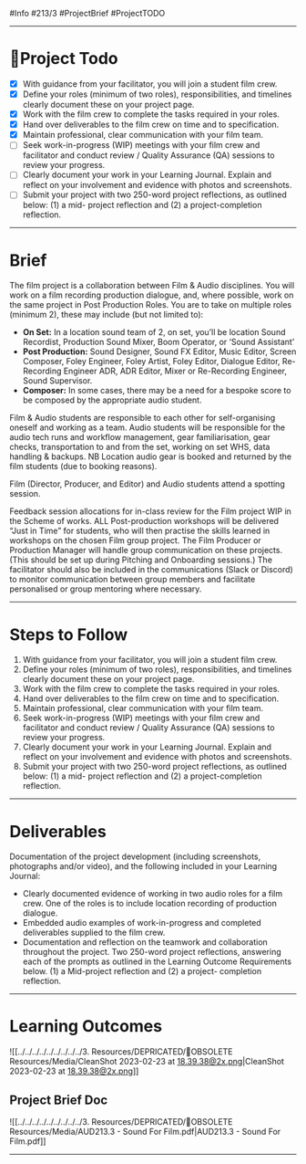 #Info #213/3 #ProjectBrief #ProjectTODO
- - - 
# 📍Project Todo
- [x] With guidance from your facilitator, you will join a student film crew.
- [x] Define your roles (minimum of two roles), responsibilities, and timelines clearly document these on your project page.
- [x] Work with the film crew to complete the tasks required in your roles.
- [x] Hand over deliverables to the film crew on time and to specification.
- [x] Maintain professional, clear communication with your film team.
- [ ] Seek work-in-progress (WIP) meetings with your film crew and facilitator and conduct review / Quality Assurance (QA) sessions to review your progress.
- [ ] Clearly document your work in your Learning Journal. Explain and reflect on your involvement and evidence with photos and screenshots.
- [ ] Submit your project with two 250-word project reflections, as outlined below: (1) a mid- project reflection and (2) a project-completion reflection.

---
# Brief
The film project is a collaboration between Film & Audio disciplines.
You will work on a film recording production dialogue, and, where possible, work on the same project in Post Production Roles. You are to take on multiple roles (minimum 2), these may include (but not limited to):

- **On Set:** 
  In a location sound team of 2, on set, you’ll be location Sound Recordist, Production Sound Mixer, Boom Operator, or ‘Sound Assistant’
- **Post Production:**
  Sound Designer, Sound FX Editor, Music Editor, Screen Composer, Foley Engineer, Foley Artist, Foley Editor, Dialogue Editor, Re-Recording Engineer ADR, ADR Editor, Mixer or Re-Recording Engineer, Sound Supervisor.
- **Composer:** 
  In some cases, there may be a need for a bespoke score to be composed by the appropriate audio student.

Film & Audio students are responsible to each other for self-organising oneself and working as a team.
Audio students will be responsible for the audio tech runs and workflow management, gear familiarisation, gear checks, transportation to and from the set, working on set WHS, data handling & backups. NB Location audio gear is booked and returned by the film students (due to booking reasons).

Film (Director, Producer, and Editor) and Audio students attend a spotting session.

Feedback session allocations for in-class review for the Film project WIP in the Scheme of works.
ALL Post-production workshops will be delivered “Just in Time” for students, who will then practise the skills learned in workshops on the chosen Film group project.
The Film Producer or Production Manager will handle group communication on these projects. (This should be set up during Pitching and Onboarding sessions.) The facilitator should also be included in the communications (Slack or Discord) to monitor communication between group members and facilitate personalised or group mentoring where necessary.

---
# Steps to Follow

1. With guidance from your facilitator, you will join a student film crew.
2. Define your roles (minimum of two roles), responsibilities, and timelines clearly document these on your project page.
3. Work with the film crew to complete the tasks required in your roles.
4. Hand over deliverables to the film crew on time and to specification.
5. Maintain professional, clear communication with your film team.
6. Seek work-in-progress (WIP) meetings with your film crew and facilitator and conduct review / Quality Assurance (QA) sessions to review your progress.
7. Clearly document your work in your Learning Journal. Explain and reflect on your involvement and evidence with photos and screenshots.
8. Submit your project with two 250-word project reflections, as outlined below: (1) a mid- project reflection and (2) a project-completion reflection.

---
# Deliverables
Documentation of the project development (including screenshots, photographs and/or video), and the following included in your Learning Journal:

- Clearly documented evidence of working in two audio roles for a film crew. One of the roles is to include location recording of production dialogue.
- Embedded audio examples of work-in-progress and completed deliverables supplied to the film crew.
- Documentation and reflection on the teamwork and collaboration throughout the project.
  Two 250-word project reflections, answering each of the prompts as outlined in the Learning Outcome Requirements below. (1) a Mid-project reflection and (2) a project- completion reflection.

---
# Learning Outcomes
![[../../../../../../../../../3. Resources/DEPRICATED/🧹OBSOLETE Resources/Media/CleanShot 2023-02-23 at 18.39.38@2x.png|CleanShot 2023-02-23 at 18.39.38@2x.png]]

## Project Brief Doc
![[../../../../../../../../../3. Resources/DEPRICATED/🧹OBSOLETE Resources/Media/AUD213.3 - Sound For Film.pdf|AUD213.3 - Sound For Film.pdf]]

---
